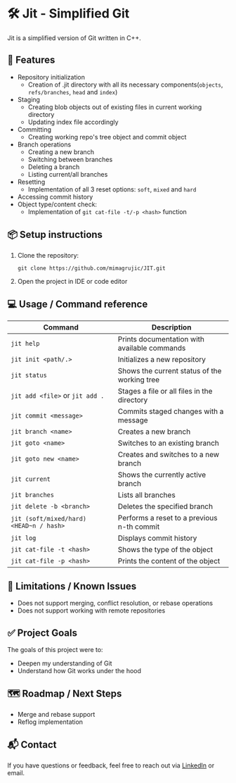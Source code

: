 # 🛠️ Jit - Simplified Git

Jit is a simplified version of Git written in C++. 

## 🚀 Features
  - Repository initialization
      - Creation of .jit directory with all its necessary components(`objects`, `refs/branches`, `head` and `index`)
  - Staging
      - Creating blob objects out of existing files in current working directory
      - Updating index file accordingly
  - Committing
      - Creating working repo's tree object and commit object
  - Branch operations
      - Creating a new branch
      - Switching between branches
      - Deleting a branch
      - Listing current/all branches
  - Resetting
      - Implementation of all 3 reset options: `soft`, `mixed` and `hard`
  - Accessing commit history
  - Object type/content check:
      - Implementation of `git cat-file -t/-p <hash>` function
## 📦 Setup instructions
   1. Clone the repository:
      ```
      git clone https://github.com/mimagrujic/JIT.git
      ```
   2. Open the project in IDE or code editor
## 💻 Usage / Command reference
| Command                                      | Description                                      |
|----------------------------------------------|--------------------------------------------------|
| `jit help`                                   | Prints documentation with available commands    |
| `jit init <path/.>`                          | Initializes a new repository                    |
| `jit status`                                 | Shows the current status of the working tree    |
| `jit add <file>` or `jit add .`              | Stages a file or all files in the directory     |
| `jit commit <message>`                       | Commits staged changes with a message           |
| `jit branch <name>`                          | Creates a new branch                            |
| `jit goto <name>`                            | Switches to an existing branch                  |
| `jit goto new <name>`                        | Creates and switches to a new branch            |
| `jit current`                                | Shows the currently active branch               |
| `jit branches`                               | Lists all branches                              |
| `jit delete -b <branch>`                     | Deletes the specified branch                    |
| `jit (soft/mixed/hard) <HEAD~n / hash>`      | Performs a reset to a previous n-th commit      |
| `jit log`                                    | Displays commit history                         |
| `jit cat-file -t <hash>`                     | Shows the type of the object                    |
| `jit cat-file -p <hash>`                     | Prints the content of the object                |

## 🚧 Limitations / Known Issues
- Does not support merging, conflict resolution, or rebase operations
- Does not support working with remote repositories
## ✅ Project Goals
The goals of this project were to:
  - Deepen my understanding of Git
  - Understand how Git works under the hood
## 🗺️ Roadmap / Next Steps 
  - Merge and rebase support
  - Reflog implementation
## 📬 Contact
If you have questions or feedback, feel free to reach out via [LinkedIn](https://www.linkedin.com/in/mima-grujic/) or email.
    
